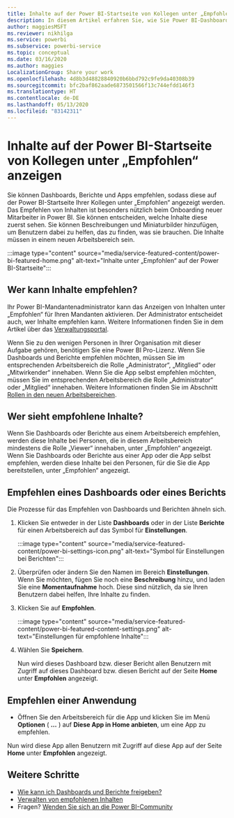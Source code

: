 ```yaml
---
title: Inhalte auf der Power BI-Startseite von Kollegen unter „Empfohlen“ anzeigen
description: In diesem Artikel erfahren Sie, wie Sie Power BI-Dashboards und -Berichte auf der Power BI-Startseite von Kollegen in Ihrer Organisation unter „Empfohlen“ anzeigen.
author: maggiesMSFT
ms.reviewer: nikhilga
ms.service: powerbi
ms.subservice: powerbi-service
ms.topic: conceptual
ms.date: 03/16/2020
ms.author: maggies
LocalizationGroup: Share your work
ms.openlocfilehash: 4d8b3d48828840920b6bbd792c9fe9da40308b39
ms.sourcegitcommit: bfc2baf862aade6873501566f13c744efdd146f3
ms.translationtype: HT
ms.contentlocale: de-DE
ms.lasthandoff: 05/13/2020
ms.locfileid: "83142311"
---
```

# <a name="feature-content-on-colleagues-power-bi-home-page"></a>Inhalte auf der Power BI-Startseite von Kollegen unter „Empfohlen“ anzeigen

Sie können Dashboards, Berichte und Apps empfehlen, sodass diese auf der Power BI-Startseite Ihrer Kollegen unter „Empfohlen“ angezeigt werden. Das Empfehlen von Inhalten ist besonders nützlich beim Onboarding neuer Mitarbeiter in Power BI. Sie können entscheiden, welche Inhalte diese zuerst sehen. Sie können Beschreibungen und Miniaturbilder hinzufügen, um Benutzern dabei zu helfen, das zu finden, was sie brauchen. Die Inhalte müssen in einem neuen Arbeitsbereich sein.

:::image type="content" source="media/service-featured-content/power-bi-featured-home.png" alt-text="Inhalte unter „Empfohlen“ auf der Power BI-Startseite":::

## <a name="who-can-feature-content"></a>Wer kann Inhalte empfehlen?

Ihr Power BI-Mandantenadministrator kann das Anzeigen von Inhalten unter „Empfohlen“ für Ihren Mandanten aktivieren. Der Administrator entscheidet auch, wer Inhalte empfehlen kann. Weitere Informationen finden Sie in dem Artikel über das [Verwaltungsportal](../admin/service-admin-portal.md#featured-content).

Wenn Sie zu den wenigen Personen in Ihrer Organisation mit dieser Aufgabe gehören, benötigen Sie eine Power BI Pro-Lizenz. Wenn Sie Dashboards und Berichte empfehlen möchten, müssen Sie im entsprechenden Arbeitsbereich die Rolle „Administrator“, „Mitglied“ oder „Mitwirkender“ innehaben. Wenn Sie die App selbst empfehlen möchten, müssen Sie im entsprechenden Arbeitsbereich die Rolle „Administrator“ oder „Mitglied“ innehaben. Weitere Informationen finden Sie im Abschnitt [Rollen in den neuen Arbeitsbereichen](service-new-workspaces.md#roles-in-the-new-workspaces).

## <a name="who-sees-featured-content"></a>Wer sieht empfohlene Inhalte?

Wenn Sie Dashboards oder Berichte aus einem Arbeitsbereich empfehlen, werden diese Inhalte bei Personen, die in diesem Arbeitsbereich mindestens die Rolle „Viewer“ innehaben, unter „Empfohlen“ angezeigt. Wenn Sie Dashboards oder Berichte aus einer App oder die App selbst empfehlen, werden diese Inhalte bei den Personen, für die Sie die App bereitstellen, unter „Empfohlen“ angezeigt.

## <a name="feature-a-dashboard-or-report"></a>Empfehlen eines Dashboards oder eines Berichts

Die Prozesse für das Empfehlen von Dashboards und Berichten ähneln sich.

1. Klicken Sie entweder in der Liste **Dashboards** oder in der Liste **Berichte** für einen Arbeitsbereich auf das Symbol für **Einstellungen**.

    :::image type="content" source="media/service-featured-content/power-bi-settings-icon.png" alt-text="Symbol für Einstellungen bei Berichten":::

2. Überprüfen oder ändern Sie den Namen im Bereich **Einstellungen**. Wenn Sie möchten, fügen Sie noch eine **Beschreibung** hinzu, und laden Sie eine **Momentaufnahme** hoch. Diese sind nützlich, da sie Ihren Benutzern dabei helfen, Ihre Inhalte zu finden.

3. Klicken Sie auf **Empfohlen**.

    :::image type="content" source="media/service-featured-content/power-bi-featured-content-settings.png" alt-text="Einstellungen für empfohlene Inhalte":::

4. Wählen Sie **Speichern**.

    Nun wird dieses Dashboard bzw. dieser Bericht allen Benutzern mit Zugriff auf dieses Dashboard bzw. diesen Bericht auf der Seite **Home** unter **Empfohlen** angezeigt.

## <a name="feature-an-app"></a>Empfehlen einer Anwendung

- Öffnen Sie den Arbeitsbereich für die App und klicken Sie im Menü **Optionen** ( **...** ) auf **Diese App in Home anbieten**, um eine App zu empfehlen.

Nun wird diese App allen Benutzern mit Zugriff auf diese App auf der Seite **Home** unter **Empfohlen** angezeigt.

## <a name="next-steps"></a>Weitere Schritte

* [Wie kann ich Dashboards und Berichte freigeben?](../collaborate-share/service-how-to-collaborate-distribute-dashboards-reports.md)
* [Verwalten von empfohlenen Inhalten](../admin/service-admin-portal.md#manage-featured-content)
* Fragen? [Wenden Sie sich an die Power BI-Community](https://community.powerbi.com/)
